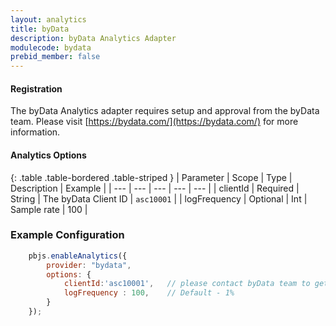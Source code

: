 ```yaml
---
layout: analytics
title: byData
description: byData Analytics Adapter
modulecode: bydata 
prebid_member: false
--- 
```


#### Registration

The byData Analytics adapter requires setup and approval from the
byData team. Please visit [https://bydata.com/](https://bydata.com/) for more information.

#### Analytics Options

{: .table .table-bordered .table-striped }
| Parameter | Scope | Type | Description | Example |
| --- | --- | --- | --- | --- |
| clientId | Required  | String | The byData Client ID  | `asc10001` |
| logFrequency | Optional  | Int | Sample rate  | 100 |
  
### Example Configuration

```js
    pbjs.enableAnalytics({
        provider: "bydata",  
        options: {
            clientId:'asc10001',   // please contact byData team to get a clientId for yourself 
            logFrequency : 100,    // Default - 1%       
        }
    });
```
